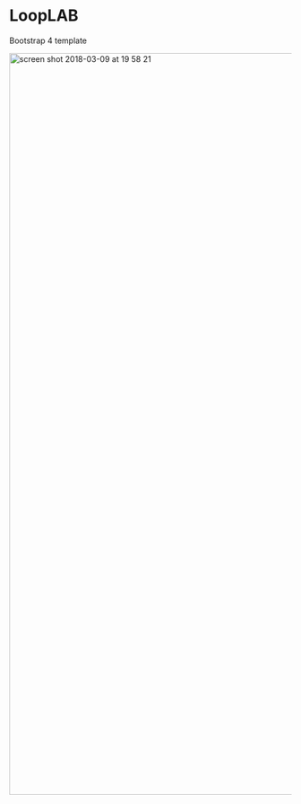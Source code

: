 # LoopLAB
Bootstrap 4 template

<img width="1321" alt="screen shot 2018-03-09 at 19 58 21" src="https://user-images.githubusercontent.com/35608280/37224609-462e03b0-23d4-11e8-803d-badf03ac66d2.png">
